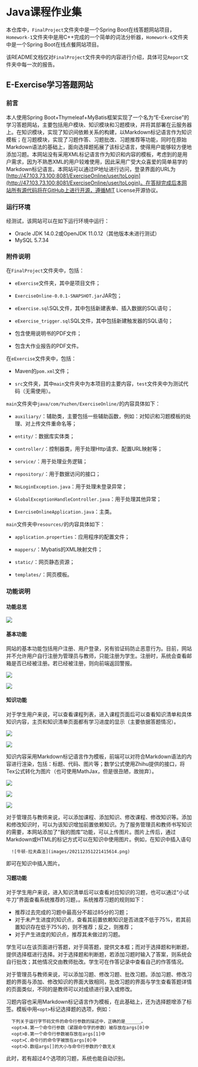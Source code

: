 # Java课程作业集

本仓库中，`FinalProject`文件夹中是一个Spring Boot在线答题网站项目，`Homework-1`文件夹中是用C++完成的一个简单的词法分析器，`Homework-6`文件夹中是一个Spring Boot在线点餐网站项目。

该README文档仅对`FinalProject`文件夹中的内容进行介绍，具体可见`Report`文件夹中每一次的报告。

## E-Exercise学习答题网站

### 前言

本人使用Spring Boot+Thymeleaf+MyBatis框架实现了一个名为“E-Exercise”的学习答题网站，主要包括用户模块、知识模块和习题模块，并将其部署在云服务器上。在知识模块，实现了知识间依赖关系的构建，以Markdown标记语言作为知识模板；在习题模块，实现了习题作答、习题批改、习题推荐等功能，同时在原始Markdown语法的基础上，面向选择题拓展了该标记语言，使得用户能够较方便地添加习题。本网站没有采用XML标记语言作为知识和内容的模板，考虑到的是用户需求，因为不熟悉XML的用户较难使用，因此采用广受大众喜爱的简单易学的Markdown标记语言。本网站可以通过IP地址进行访问，登录界面的URL为[http://47.103.73.100:8081/ExerciseOnline/user/toLogin](http://47.103.73.100:8081/ExerciseOnline/user/toLogin)。在答辩完成后本网站所有源代码将在GitHub上进行开源，遵循MIT License开源协议。

### 运行环境

经测试，该网站可以在如下运行环境中运行：

- Oracle JDK 14.0.2或OpenJDK 11.0.12（其他版本未进行测试）
- MySQL 5.7.34

### 附件说明

在`FinalProject`文件夹中，包括：

-  `eExercise`文件夹，其中是项目文件；

-  `ExerciseOnline-0.0.1-SNAPSHOT.jar`JAR包；

-  `eExercise.sql`SQL文件，其中包括新建表单、插入数据的SQL语句；

-  `eExercise_trigger.sql`SQL文件，其中包括新建触发器的SQL语句；

-  包含使用说明书的PDF文件；

-  包含大作业报告的PDF文件。

在`eExercise`文件夹中，包括：

-  Maven的`pom.xml`文件；

-  `src`文件夹，其中`main`文件夹中为本项目的主要内容，`test`文件夹中为测试代码（无需使用）。

`main`文件夹中`java/com/Yuzhen/ExerciseOnline/`的内容具体如下：

- `auxiliary/`：辅助类，主要包括一些辅助函数，例如：对知识和习题模板的处理、对上传文件重命名等；

- `entity/`：数据库实体类；

- `controller/`：控制器类，用于处理Http请求、配置URL映射等；

- `service/`：用于处理业务逻辑；

- `repository/`：用于数据访问的接口；

- `NoLoginException.java`：用于处理未登录异常；

- `GlobalExceptionHandleController.java`：用于处理其他异常；

- `ExerciseOnlineApplication.java`：主类。

`main`文件夹中`resources/`的内容具体如下：

- `application.properties`：应用程序的配置文件；

- `mappers/`：Mybatis的XML映射文件；

- `static/`：网页静态资源；

- `templates/`：网页模板。

### 功能说明


#### 功能总览

![](FinalProject/Report-Instruction/功能总览图.png)

#### 基本功能

网站的基本功能包括用户注册、用户登录，另有验证码防止恶意行为。目前，网站并不允许用户自行注册为管理员与教师，只能注册为学生。注册时，系统会查看邮箱是否已经被注册。若已经被注册，则向前端返回警报。

![](FinalProject/Report-Instruction/register.png)

![](FinalProject/Report-Instruction/login.png)

#### 知识功能

对于学生用户来说，可以查看课程列表，进入课程页面后可以查看知识清单和具体知识内容，主页和知识清单页面都有学习进度的显示（主要依据答题情况）。

![](FinalProject/Report-Instruction/subject_list.png)

![](FinalProject/Report-Instruction/knowledge_list.png)

知识内容采用Markdown标记语言作为模板，前端可以对符合Markdown语法的内容进行渲染，包括：标题、代码、图片等；数学公式使用Zhihu提供的接口，将Tex公式转化为图片（也可使用MathJax，但是很丑陋，故抛弃）。

![](FinalProject/Report-Instruction/knowledge_code.png)

![](FinalProject/Report-Instruction/knowledge_math.png)

![](FinalProject/Report-Instruction/knowledge_image.png)

对于管理员与教师来说，可以添加课程、添加知识、修改课程、修改知识等。添加和修改知识时，可以为该知识增加前置依赖知识。为了服务管理员和教师书写知识的需要，本网站添加了“我的图库”功能，可以上传图片。图片上传后，通过Markdown或HTML的标记方式可以在知识中使用图片。例如，在知识中插入语句
```
  ![牛顿-拉夫森法](images/202112351221415614.png)
```
即可在知识中插入图片。

#### 习题功能

对于学生用户来说，进入知识清单后可以查看对应知识的习题，也可以通过“小试牛刀”界面查看系统推荐的习题，。系统推荐习题的规则如下：
- 推荐过去完成的习题中最高分不超过85分的习题；
- 对于未产生进度的知识点，查看其前置依赖知识是否进度不低于75\%，若其前置知识存在低于75\%的，则不推荐；反之，则推荐；
- 对于产生进度的知识点，推荐其未做过的习题。

学生可以在该页面进行答题，对于简答题，提供文本框；而对于选择题和判断题，提供选择框进行选择。对于选择题和判断题，若添加习题时输入了答案，则系统会自行批改；其他情况交由教师批改。学生可在作答记录中查看自己的作答情况。

对于管理员与教师来说，可以添加习题、修改习题、批改习题。添加习题、修改习题的界面与添加、修改知识的界面大致相同，批改习题的界面与学生查看答题详情的页面类似，不同的是教师可以对成绩进行录入或修改。

习题内容也采用Markdown标记语言作为模板，在此基础上，还为选择题增添了标签。模板中用`<opt>`标记选择题的选项，例如：
```
  下列关于运行字节码文件的命令行参数的描述中，正确的是______。
  <opt>A.第一个命令行参数（紧跟命令字的参数）被存放在args[0]中
  <opt>B.第一个命令行参数被存放在args[1]中
  <opt>C.命令行的命令字被放在args[0]中
  <opt>D.数组args[]的大小与命令行参数的个数无关
```
此时，若有超过4个选项的习题，系统也能自动识别。
